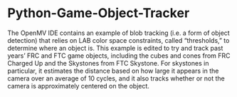# Python-Game-Object-Tracker
The OpenMV IDE contains an example of blob tracking (i.e. a form of object detection) that relies on LAB color space constraints, called “thresholds,” to determine where an object is. This example is edited to try and track past years’ FRC and FTC game objects, including the cubes and cones from FRC Charged Up and the Skystones from FTC Skystone. For skystones in particular, it estimates the distance based on how large it appears in the camera over an average of 10 cycles, and it also tracks whether or not the camera is approximately centered on the object.
